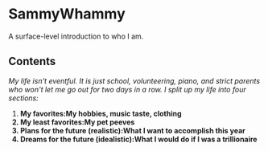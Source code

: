# SammyWhammy
A surface-level introduction to who I am.<br />

<h2>Contents</h2>
<body><p><em>My life isn't eventful. It is just school, volunteering, piano, and strict parents who won't let me go out for two days in a row. I split up my life into four sections:</em>
<ol>
  <li><strong>My favorites:<strong>My hobbies, music taste, clothing</li>
    <li><strong>My least favorites:</strong>My pet peeves</li>
    <li><strong>Plans for the future (realistic):</strong>What I want to accomplish this year</li>
    <li><strong>Dreams for the future (idealistic)</strong>:What I would do if I was a trillionaire</li></strong></strong></ul>
</em></p>
</body>
</html>
